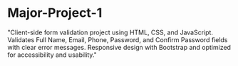 # Major-Project-1
"Client-side form validation project using HTML, CSS, and JavaScript. Validates Full Name, Email, Phone, Password, and Confirm Password fields with clear error messages. Responsive design with Bootstrap and optimized for accessibility and usability."
